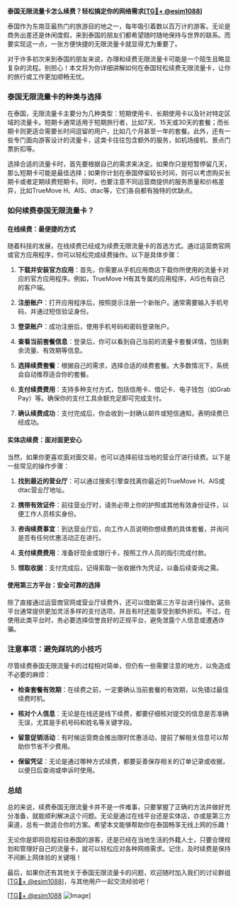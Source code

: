 **泰国无限流量卡怎么续费？轻松搞定你的网络需求[[TG💪+ @esim1088](https://t.me/s/esim1088)]**

泰国作为东南亚最热门的旅游目的地之一，每年吸引着数以百万计的游客。无论是商务出差还是休闲度假，来到泰国的朋友们都希望随时随地保持与世界的联系。而要实现这一点，一张方便快捷的无限流量卡就显得尤为重要了。

对于许多初次来到泰国的朋友来说，办理和续费无限流量卡可能是一个陌生且略显复杂的流程。别担心！本文将为你详细讲解如何在泰国轻松续费无限流量卡，让你的旅行或工作更加顺畅无忧。

### 泰国无限流量卡的种类与选择

在泰国，无限流量卡主要分为几种类型：短期使用卡、长期使用卡以及针对特定区域的流量卡。短期卡通常适用于短期旅行者，比如7天、15天或30天的套餐；而长期卡则更适合需要长时间逗留的用户，比如几个月甚至一年的套餐。此外，还有一些专门面向游客设计的流量卡，这类卡往往包含额外的服务，如机场接机、景点门票折扣等。

选择合适的流量卡时，首先要根据自己的需求来决定。如果你只是短暂停留几天，那么短期卡可能是最佳选择；如果你计划在泰国停留较长时间，则可以考虑购买长期卡或者定期续费短期卡。同时，也要注意不同运营商提供的服务质量和价格差异，比如TrueMove H、AIS、dtac等，它们各自都有独特的优缺点。

### 如何续费泰国无限流量卡？

#### 在线续费：最便捷的方式

随着科技的发展，在线续费已经成为续费无限流量卡的首选方式。通过运营商官网或官方应用程序，你可以轻松完成续费操作。以下是具体步骤：

1. **下载并安装官方应用**：首先，你需要从手机应用商店下载你所使用的流量卡对应的官方应用程序。例如，TrueMove H有其专属的应用程序，AIS也有自己的客户端。

2. **注册账户**：打开应用程序后，按照提示注册一个新账户。通常需要输入手机号码，并通过短信验证身份。

3. **登录账户**：成功注册后，使用手机号码和密码登录账户。

4. **查看当前套餐信息**：登录后，你可以看到自己当前的流量卡套餐详情，包括剩余流量、有效期等信息。

5. **选择续费套餐**：根据自己的需求，选择合适的续费套餐。大多数情况下，系统会自动推荐适合你的套餐。

6. **支付续费费用**：支持多种支付方式，包括信用卡、借记卡、电子钱包（如Grab Pay）等。确保你的支付工具余额充足即可完成支付。

7. **确认续费成功**：支付完成后，你会收到一封确认邮件或短信通知，表明续费已经成功。

#### 实体店续费：面对面更安心

当然，如果你更喜欢面对面交易，也可以选择前往当地的营业厅进行续费。以下是一些常见的操作步骤：

1. **找到最近的营业厅**：可以通过搜索引擎查找离你最近的TrueMove H、AIS或dtac营业厅地址。

2. **携带有效证件**：前往营业厅时，请务必带上你的护照或其他有效身份证件，以便工作人员核实身份。

3. **咨询续费事宜**：到达营业厅后，向工作人员说明你想续费的具体套餐，并询问是否有任何优惠活动正在进行。

4. **支付续费费用**：准备好现金或银行卡，按照工作人员的指引完成付款。

5. **领取收据**：支付完成后，记得索取一张收据作为凭证，以备后续查询之需。

#### 使用第三方平台：安全可靠的选择

除了直接通过运营商官网或营业厅续费外，还可以借助第三方平台进行操作。这些平台通常提供更加灵活多样的支付选项，并且有时还能享受到额外折扣。不过，在使用此类平台时，务必要选择信誉良好的正规平台，避免泄露个人信息或遭遇诈骗。

### 注意事项：避免踩坑的小技巧

尽管续费泰国无限流量卡的过程相对简单，但仍有一些需要注意的地方，以免造成不必要的麻烦：

- **检查套餐有效期**：在续费之前，一定要确认当前套餐的有效期，以免错过最佳续费时机。
  
- **核对个人信息**：无论是在线还是线下续费，都要仔细核对提交的信息是否准确无误，尤其是手机号码和姓名等关键字段。

- **留意促销活动**：有时候运营商会推出限时优惠活动，提前了解相关信息可以帮助你节省不少费用。

- **保留凭证**：无论是通过哪种方式续费，都要妥善保存相关的订单记录或收据，以便日后查询或申诉时使用。

### 总结

总的来说，续费泰国无限流量卡并不是一件难事，只要掌握了正确的方法并做好充分准备，就能顺利解决这个问题。无论是通过在线平台还是实体店，亦或是第三方渠道，总有一款适合你的方案。希望本文能够帮助你在泰国畅享无线上网的乐趣！

无论你是即将启程前往泰国的游客，还是已经在当地生活的外籍人士，只要合理规划和管理好自己的流量卡，就可以轻松应对各种网络需求。记住，及时续费是保持不间断上网体验的关键哦！

最后，如果你还有其他关于泰国无限流量卡的问题，欢迎随时加入我们的讨论群组[[TG💪+ @esim1088](https://t.me/s/esim1088)]，与其他用户一起交流经验吧！

[[TG💪+ @esim1088](https://t.me/s/esim1088) ![Image](https://i.postimg.cc/4NQfJmqS/Snipaste-2025-05-13-00-14-12.png)]